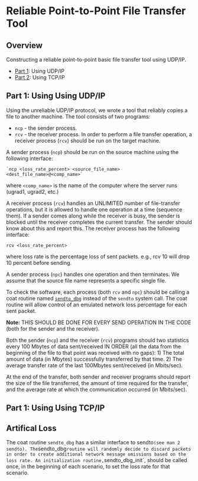 # Reliable Point-to-Point File Transfer Tool

## Overview
Constructing a reliable point-to-point basic file transfer tool using UDP/IP.

* [Part 1](#part1): Using UDP/IP
* [Part 2](#part2): Using TCP/IP

<a name="part1"></a>
## Part 1: Using Using UDP/IP
Using the unreliable UDP/IP protocol, we wrote a tool that reliably copies a file to another machine. The tool consists of two programs: 
* `ncp` - the sender process.
* `rcv` - the receiver process.
In order to perform a file transfer operation, a receiver process (`rcv`) should be run on the target machine.  

A sender process (`ncp`) should be run on the source machine using the following interface:

``` `ncp <loss_rate_percent> <source_file_name> <dest_file_name>@<comp_name>` ```

where `<comp_name>` is the name of the computer where the server runs (ugrad1, ugrad2, etc.)

A receiver process (`rcv`) handles an UNLIMITED number of file-transfer operations, but it is allowed to handle one operation at a time (sequence them). If a sender comes along while the receiver is busy, the sender is blocked until the receiver completes the current transfer. The sender should know about this and report this. The receiver process has the following interface:

`rcv <loss_rate_percent>`

where loss rate is the percentage loss of sent packets. e.g., rcv 10 will drop 10 percent before sending.

A sender process (`npc`) handles one operation and then terminates. We assume that the source file name represents a specific single file.

To check the software, each process (both `rcv` and `npc`) should be calling a coat routine named [`sendto_dbg`](#part3) instead of the `sendto` system call. The coat routine will allow control of an emulated network loss percentage for each sent packet.

**Note:** THIS SHOULD BE DONE FOR EVERY SEND OPERATION IN THE CODE (both for the sender and the receiver).

Both the sender (`ncp`) and the receiver (`rcv`) programs should two statistics every 100 Mbytes of data sent/received IN ORDER (all the data from the beginning of the file to that point was received with no gaps):
    1) The total amount of data (in Mbytes) successfully transferred by that time.
    2) The average transfer rate of the last 100Mbytes sent/received (in Mbits/sec).

At the end of the transfer, both sender and receiver programs should report the size of the file transferred, the amount of time required for the transfer, and the average rate at which the communication occurred (in Mbits/sec).

<a name="part2"></a>
## Part 1: Using Using TCP/IP

<a name="part3"></a>
## Artifical Loss
The coat routine `sendto_dbg` has a similar interface to sendto` (see man 2 sendto). The `sendto_dbg` routine will randomly decide to discard packets in order to create additional network message omissions based on the loss rate. An initialization routine, `sendto_dbg_init`, should be called once, in the beginning of each scenario, to set the loss rate for that scenario. 